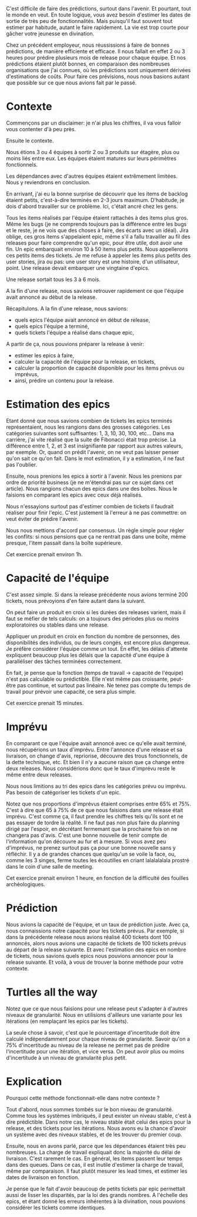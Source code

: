 C'est difficile de faire des prédictions, surtout dans l'avenir.
Et pourtant, tout le monde en veut.
En toute logique, vous avez besoin d'estimer les dates de sortie de très peu de fonctionnalités.
Mais puisqu'il faut souvent tout estimer par habitude, autant le faire rapidement.
La vie est trop courte pour gâcher votre jeunesse en divination.

Chez un précédent employeur, nous réussissions à faire de bonnes prédictions, de manière efficiente et efficace.
Il nous fallait en effet 2 ou 3 heures pour prédire plusieurs mois de release pour chaque équipe.
Et nos prédictions étaient plutôt bonnes, en comparaison des nombreuses organisations que j'ai connues, où les prédictions sont uniquement dérivées d'estimations de coûts.
Pour faire ces prévisions, nous nous basions autant que possible sur ce que nous avions fait par le passé.

# Contexte

Commençons par un disclaimer: je n'ai plus les chiffres, il va vous falloir vous contenter d'à peu près.

Ensuite le contexte.

Nous étions 3 ou 4 équipes à sortir 2 ou 3 produits sur étagère, plus ou moins liés entre eux. Les équipes étaient matures sur leurs périmètres fonctionnels.

Les dépendances avec d'autres équipes étaient extrêmement limitées. Nous y reviendrons en conclusion.

En arrivant, j'ai eu la bonne surprise de découvrir que les items de backlog étaient petits, c'est-à-dire terminés en 2-3 jours maximum. D'habitude, je dois d'abord travailler sur ce problème. Ici, c'était ancré chez les gens.

Tous les items réalisés par l'équipe étaient rattachés à des items plus gros.
Même les bugs (je ne comprends toujours pas la différence entre les bugs et le reste, je ne vois que des choses à faire, des écarts avec un idéal).
Jira oblige, ces gros items s'appelaient epic, même s'il a fallu travailler au fil des releases pour faire comprendre qu'un epic, pour être utile, doit avoir une fin.
Un epic embarquait environ 10 à 50 items plus petits.
Nous appellerons ces petits items des tickets.
Je me refuse à appeler les items plus petits des user stories, jira ou pas: une user story est une histoire, d'un utilisateur, point.
Une release devait embarquer une vingtaine d'epics.

Une release sortait tous les 3 à 6 mois.

A la fin d'une release, nous savions retrouver rapidement ce que l'équipe avait annoncé au début de la release.

Récapitulons. A la fin d'une release, nous savions:
- quels epics l'équipe avait annoncé en début de release,
- quels epics l'équipe a terminé,
- quels tickets l'équipe a réalisé dans chaque epic,

A partir de ça, nous pouvions préparer la release à venir:
- estimer les epics à faire,
- calculer la capacité de l'équipe pour la release, en tickets,
- calculer la proportion de capacité disponible pour les items prévus ou imprévus,
- ainsi, prédire un contenu pour la release.

# Estimation des epics

Etant donné que nous savions combien de tickets les epics terminés représentaient, nous les rangions dans des grosses catégories.
Les catégories suivantes sont suffisantes: 1, 3, 10, 30, 100, etc...
Dans ma carrière, j'ai vite réalisé que la suite de Fibonacci était trop précise.
La différence entre 1, 2, et 3 est insignifiante par rapport aux autres valeurs, par exemple.
Or, quand on prédit l'avenir, on ne veut pas laisser penser qu'on sait ce qu'on fait.
Dans le mot estimation, il y a estimation, il ne faut pas l'oublier.

Ensuite, nous prenions les epics à sortir à l'avenir.
Nous les prenions par ordre de priorité business (je ne m'étendrai pas sur ce sujet dans cet article).
Nous rangions chacun des epics dans une des boîtes.
Nous le faisions en comparant les epics avec ceux déjà réalisés.

Nous n'essayions surtout pas d'estimer combien de tickets il faudrait réaliser pour finir l'epic.
C'est justement là l'erreur à ne pas commettre: on veut éviter de prédire l'avenir.

Nous nous mettions d'accord par consensus.
Un règle simple pour régler les conflits: si nous pensions que ça ne rentrait pas dans une boîte, même presque, l'item passait dans la boîte supérieure.

Cet exercice prenait environ 1h.

# Capacité de l'équipe

C'est assez simple. Si dans la release précédente nous avions terminé 200 tickets, nous prévoyions d'en faire autant dans la suivant.

On peut faire un produit en croix si les durées des releases varient, mais il faut se méfier de tels calculs:
on a toujours des périodes plus ou moins exploratoires ou stables dans une release.

Appliquer un produit en croix en fonction du nombre de personnes, des disponibilités des individus, ou de leurs congés, est encore plus dangereux. Je préfère considérer l'équipe comme un tout. En effet, les délais d'attente expliquent beaucoup plus les délais que la capacité d'une équipe à paralléliser des tâches terminées correctement.

En fait, je pense que la fonction (temps de travail -> capacité de l'équipe) n'est pas calculable ou prédictible.
Elle n'est même pas croissante, peut-être pas continue, et surtout pas linéaire.
Ne tenez pas compte du temps de travail pour prévoir une capacité, ce sera plus simple.

Cet exercice prenait 15 minutes.

# Imprévu

En comparant ce que l'équipe avait annoncé avec ce qu'elle avait terminé, nous récupérions un taux d'imprévu.
Entre l'annonce d'une release et sa livraison, on change d'avis, repriorise, découvre des trous fonctionnels, de la dette technique, etc.
Et bien il n'y a aucune raison que ça change entre deux releases.
Nous considérions donc que le taux d'imprévu reste le même entre deux releases.

Nous nous limitions au tri des epics dans les catégories prévu ou imprévu.
Pas besoin de catégoriser les tickets d'un epic.

Notez que nos proportions d'imprévus étaient comprises entre 65% et 75%.
C'est à dire que 65 à 75% de ce que nous faisions dans une release était imprévu.
C'est comme ça, il faut prendre les chiffres tels qu'ils sont et ne pas essayer de tordre la réalité.
Il ne faut pas non plus faire du planning dirigé par l'espoir, en décrétant fermemant que la prochaine fois on ne changera pas d'avis.
C'est une bonne nouvelle de tenir compte de l'information qu'on découvre au fur et à mesure.
Si vous avez peu d'imprévus, ne prenez surtout pas ça pour une bonne nouvelle sans y réfléchir.
Il y a de grandes chances que quelqu'un se voile la face, ou, comme les 3 singes, ferme toutes les écoutilles en criant lalalalalala prostré dans le coin d'une salle de meeting.

Cet exercice prenait environ 1 heure, en fonction de la difficulté des fouilles archéologiques.

# Prédiction

Nous avions la capacité de l'équipe, et un taux de prédiction juste. Avec ça, nous connaissions notre capacité pour les tickets prévus.
Par exemple, si dans la précédente release nous avions réalisé 400 tickets dont 100 annoncés, alors nous avions une capacité de tickets de 100 tickets prévus au départ de la release suivante.
Et avec l'estimation des epics en nombre de tickets, nous savions quels epics nous pouvions annoncer pour la release suivante.
Et voilà, à vous de trouver la bonne méthode pour votre contexte.

# Turtles all the way

Notez que ce que nous faisions pour une release peut s'adapter à d'autres niveaux de granularité.
Nous en utilisions d'ailleurs une variante pour les itérations (en remplaçant les epics par les tickets).

La seule chose à savoir, c'est que le pourcentage d'incertitude doit être calculé indépendamment pour chaque niveau de granularité.
Savoir qu'on a 75% d'incertitude au niveau de la release ne permet pas de prédire l'incertitude pour une itération, et vice versa.
On peut avoir plus ou moins d'incertitude à un niveau de granularité plus petit.

# Explication

Pourquoi cette méthode fonctionnait-elle dans notre contexte ?

Tout d'abord, nous sommes tombés sur le bon niveau de granularité.
Comme tous les systèmes imbriqués, il peut exister un niveau stable, c'est à dire prédictible.
Dans notre cas, le niveau stable était celui des epics pour la release, et des tickets pour les itérations.
Nous avons eu la chance d'avoir un système avec des niveaux stables, et de les trouver du premier coup.

Ensuite, nous en avons parlé, parce que les dépendances étaient très peu nombreuses.
La charge de travail expliquait donc la majorité du délai de livraison.
C'est rarement le cas.
En général, les items passent leur temps dans des queues.
Dans ce cas, il est inutile d'estimer la charge de travail, même par comparaison.
Il faut plutôt mesurer les lead times, et estimer les dates de livraison en fonction.

Je pense que le fait d'avoir beaucoup de petits tickets par epic permettait aussi de lisser les disparités, par la loi des grands nombres.
A l'échelle des epics, et étant donné les erreurs inhérentes à la divination, nous pouvions considérer les tickets comme identiques.
